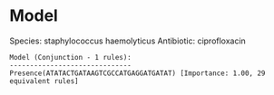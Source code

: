 
# Model

Species: staphylococcus haemolyticus
Antibiotic: ciprofloxacin

```
Model (Conjunction - 1 rules):
------------------------------
Presence(ATATACTGATAAGTCGCCATGAGGATGATAT) [Importance: 1.00, 29 equivalent rules]

```

